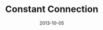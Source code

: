 ---
layout: message
category: message
series: "#culture"
title: "Constant Connection"
date: 2013-10-05
audio-description: "Chuck Mingo talks about learning how to engage in #culture."
audio: "http://www.crossroads.net/players/media/hq/culture_03.mp3"
audio-title: "Constant Connection"
audio-duration: "46&#58;10"
program-description: "Program - Wk 3&#58; #culture"
program: "http://www.crossroads.net/players/media/hq/10_05-06_13Program_LO.pdf"
program-title: "Constant Connection"
video-description: "Chuck Mingo talks about learning how to engage in #culture."
video-title: "Constant Connection"
video: "https://s3.amazonaws.com/crossroadsvideomessages/culture_03.mp4"
video-poster: "https://www.crossroads.net/uploadedfiles/culture_03_still.jpg"
---